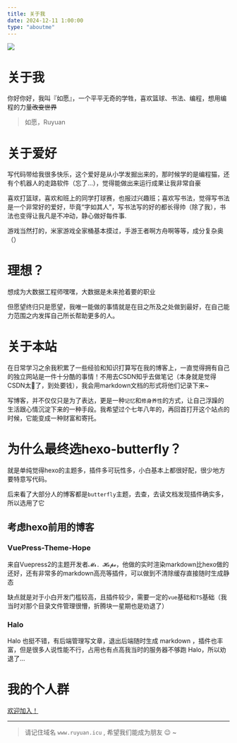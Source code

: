 ```yaml
---
title: 关于我
date: 2024-12-11 1:00:00
type: "aboutme"
---
```


![](/images/aboutme/佩佩.gif)

# 关于我

你好你好，我叫『如愿』，一个平平无奇的学牲，喜欢篮球、书法、编程，想用编程的力量~~改变世界~~

> 如愿，Ruyuan

# 关于爱好

写代码带给我很多快乐，这个爱好是从小学发掘出来的，那时候学的是编程猫，还有个机器人的走路软件（忘了...），觉得能做出来运行成果让我非常自豪

喜欢打篮球，喜欢和班上的同学打球赛，也报过兴趣班；喜欢写书法，觉得写书法是一个非常好的爱好，毕竟“字如其人”，写书法写的好的都长得帅（除了我），书法也变得让我凡是不冲动，静心做好每件事.

游戏当然打的，米家游戏全家桶基本摸过，手游王者啊方舟啊等等，成分复杂奥（）

# 理想？

想成为大数据工程师嘿嘿，大数据是未来抢着要的职业

但愿望终归只是愿望，我唯一能做的事情就是在目之所及之处做到最好，在自己能力范围之内发挥自己所长帮助更多的人。

# 关于本站

在日常学习之余我积累了一些经验和知识打算写在我的博客上，一直觉得拥有自己的独立网站是一件十分酷的事情！不用去CSDN知乎去做笔记（本身就是觉得CSDN太💩了，到处要钱），我会用markdown文档的形式将他们记录下来~

写博客，并不仅仅只是为了表达，更是一种`记忆`和`修身养性`的方式，让自己浮躁的生活跟心情沉淀下来的一种手段。我希望过个七年八年的，再回首打开这个站点的时候，它能变成一种财富和寄托。

# 为什么最终选hexo-butterfly？

就是单纯觉得hexo的主题多，插件多可玩性多，小白基本上都很好配，很少地方要特意写代码。

后来看了大部分人的博客都是`butterfly`主题，去查，去读文档发现插件确实多，所以选用了它

## 考虑hexo前用的博客

### VuePress-Theme-Hope

来自Vuepress2的主题开发者`𝓜𝓻. 𝓗𝓸𝓹𝓮`，他做的实时渲染markdown比hexo做的还好，还有非常多的markdown高亮等插件，可以做到不清除缓存直接随时生成静态

缺点就是对于小白开发门槛较高，且插件较少，需要一定的`vue`基础和`TS`基础（我当时对那个目录文件管理很懵，折腾块一星期也是劝退了）

### Halo

Halo 也挺不错，有后端管理写文章，退出后端随时生成 markdown ，插件也丰富，但是很多人说性能不行，占用也有点高我当时的服务器不够跑 Halo，所以劝退了...

# 我的个人群

[欢迎加入！](http://qm.qq.com/cgi-bin/qm/qr?_wv=1027&k=-Gn9UsYoNE2WZgFV_N3ywFznDBnj3bYE&authKey=1Ue6TbbbwsG%2F0mzn%2FJeAk8cE83Zl8Ejd2tRYuY%2B92FpkDdDF00%2FmtzN9u%2F0YQkaF&noverify=0&group_code=229223800)

---

> 请记住域名 `www.ruyuan.icu` , 希望我们能成为朋友 😉 ~